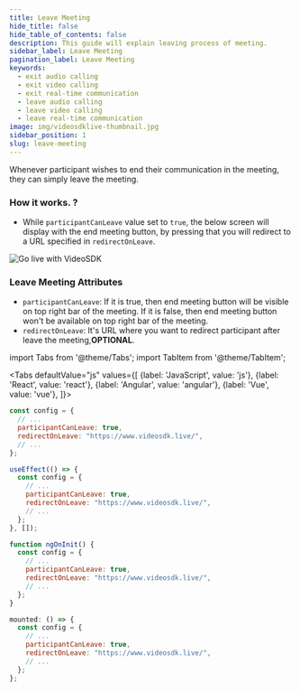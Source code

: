```yaml
---
title: Leave Meeting
hide_title: false
hide_table_of_contents: false
description: This guide will explain leaving process of meeting.
sidebar_label: Leave Meeting
pagination_label: Leave Meeting
keywords:
  - exit audio calling
  - exit video calling
  - exit real-time communication
  - leave audio calling
  - leave video calling
  - leave real-time communication
image: img/videosdklive-thumbnail.jpg
sidebar_position: 1
slug: leave-meeting
---
```


Whenever participant wishes to end their communication in the meeting, they can simply leave the meeting.

### How it works. ?

- While `participantCanLeave` value set to `true`, the below screen will display with the end meeting button, by pressing that you will redirect to a URL specified in `redirectOnLeave`.

![Go live with VideoSDK](/img/prebuilt/prebuilt-leave.png)

### Leave Meeting Attributes

- `participantCanLeave`: If it is true, then end meeting button will be visible on top right bar of the meeting. If it is false, then end meeting button won't be available on top right bar of the meeting.
- `redirectOnLeave`: It's URL where you want to redirect participant after leave the meeting,**OPTIONAL**.

import Tabs from '@theme/Tabs';
import TabItem from '@theme/TabItem';

<Tabs
defaultValue="js"
values={[
{label: 'JavaScript', value: 'js'},
{label: 'React', value: 'react'},
{label: 'Angular', value: 'angular'},
{label: 'Vue', value: 'vue'},
]}>
<TabItem value="js">

```js
const config = {
  // ...
  participantCanLeave: true,
  redirectOnLeave: "https://www.videosdk.live/",
  // ...
};
```

</TabItem>

<TabItem value="react">

```js
useEffect(() => {
  const config = {
    // ...
    participantCanLeave: true,
    redirectOnLeave: "https://www.videosdk.live/",
    // ...
  };
}, []);
```

</TabItem>
<TabItem value="angular">

```js
function ngOnInit() {
  const config = {
    // ...
    participantCanLeave: true,
    redirectOnLeave: "https://www.videosdk.live/",
    // ...
  };
}
```

</TabItem>
<TabItem value="vue">

```js
mounted: () => {
  const config = {
    // ...
    participantCanLeave: true,
    redirectOnLeave: "https://www.videosdk.live/",
    // ...
  };
};
```

</TabItem>

</Tabs>
